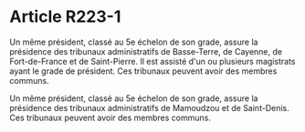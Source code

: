 # Article R223-1

Un même président, classé au 5e échelon de son grade, assure la présidence des tribunaux administratifs de Basse-Terre, de Cayenne, de Fort-de-France et de Saint-Pierre. Il est assisté d'un ou plusieurs magistrats ayant le grade de président. Ces tribunaux peuvent avoir des membres communs.

Un même président, classé au 5e échelon de son grade, assure la présidence des tribunaux administratifs de Mamoudzou et de Saint-Denis. Ces tribunaux peuvent avoir des membres communs.
